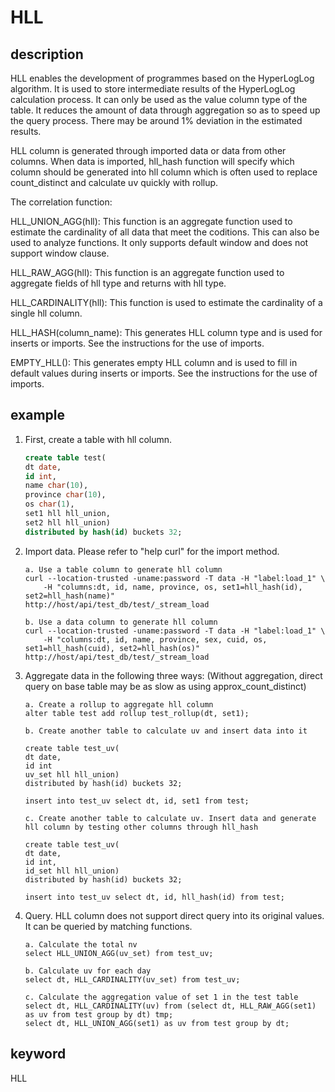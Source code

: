 # HLL

## description

HLL enables the development of programmes based on the HyperLogLog algorithm. It is used to store intermediate results of the HyperLogLog calculation process. It can only be used as the value column type of the table. It reduces the amount of data through aggregation so as to speed up the query process. There may be around 1% deviation in the estimated results.

HLL column is generated through imported data or data from other columns. When data is imported, hll_hash function will specify which column should be generated into hll column which is often used to replace count_distinct and calculate uv quickly with rollup.

The correlation function:

HLL_UNION_AGG(hll): This function is an aggregate function used to estimate the cardinality of all data that meet the coditions. This can also be used to analyze functions. It only supports default window and does not support window clause.

HLL_RAW_AGG(hll): This function is an aggregate function used to aggregate fields of hll type and returns with hll type.

HLL_CARDINALITY(hll): This function is used to estimate the cardinality of a single hll column.

HLL_HASH(column_name): This generates HLL column type and is used for inserts or imports. See the instructions for the use of imports.

EMPTY_HLL(): This generates empty HLL column and is used to fill in default values during inserts or imports. See the instructions for the use of imports.

## example

1. First, create a table with hll column.

    ```sql
    create table test(
    dt date,
    id int,
    name char(10),
    province char(10),
    os char(1),
    set1 hll hll_union,
    set2 hll hll_union)
    distributed by hash(id) buckets 32;
    ```

2. Import data. Please refer to "help curl" for the import method.

    ```plain text
    a. Use a table column to generate hll column 
    curl --location-trusted -uname:password -T data -H "label:load_1" \
        -H "columns:dt, id, name, province, os, set1=hll_hash(id), set2=hll_hash(name)"
    http://host/api/test_db/test/_stream_load

    b. Use a data column to generate hll column 
    curl --location-trusted -uname:password -T data -H "label:load_1" \
        -H "columns:dt, id, name, province, sex, cuid, os, set1=hll_hash(cuid), set2=hll_hash(os)"
    http://host/api/test_db/test/_stream_load
    ```

3. Aggregate data in the following three ways: (Without aggregation, direct query on base table may be as slow as using approx_count_distinct)

    ```plain text
    a. Create a rollup to aggregate hll column
    alter table test add rollup test_rollup(dt, set1);

    b. Create another table to calculate uv and insert data into it

    create table test_uv(
    dt date,
    id int
    uv_set hll hll_union)
    distributed by hash(id) buckets 32;

    insert into test_uv select dt, id, set1 from test;

    c. Create another table to calculate uv. Insert data and generate hll column by testing other columns through hll_hash

    create table test_uv(
    dt date,
    id int,
    id_set hll hll_union)
    distributed by hash(id) buckets 32;

    insert into test_uv select dt, id, hll_hash(id) from test;
    ```

4. Query. HLL column does not support direct query into its original values. It can be queried by matching functions.

    ```plain text
    a. Calculate the total nv
    select HLL_UNION_AGG(uv_set) from test_uv;

    b. Calculate uv for each day 
    select dt, HLL_CARDINALITY(uv_set) from test_uv;

    c. Calculate the aggregation value of set 1 in the test table
    select dt, HLL_CARDINALITY(uv) from (select dt, HLL_RAW_AGG(set1) as uv from test group by dt) tmp;
    select dt, HLL_UNION_AGG(set1) as uv from test group by dt;
    ```

## keyword

HLL
